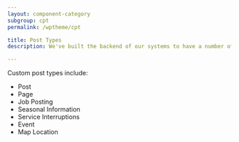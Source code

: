 ```yaml
---
layout: component-category
subgroup: cpt
permalink: /wptheme/cpt

title: Post Types
description: We've built the backend of our systems to have a number of Custom Post Types in WP instances

---
```


Custom post types include:

- Post
- Page
- Job Posting
- Seasonal Information
- Service Interruptions
- Event
- Map Location
